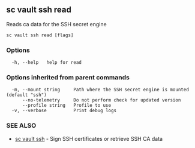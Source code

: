 ## sc vault ssh read

Reads ca data for the SSH secret engine

```
sc vault ssh read [flags]
```

### Options

```
  -h, --help   help for read
```

### Options inherited from parent commands

```
  -m, --mount string     Path where the SSH secret engine is mounted (default "ssh")
      --no-telemetry     Do not perform check for updated version
      --profile string   Profile to use
  -v, --verbose          Print debug logs
```

### SEE ALSO

* [sc vault ssh](sc_vault_ssh.md)	 - Sign SSH certificates or retrieve SSH CA data

